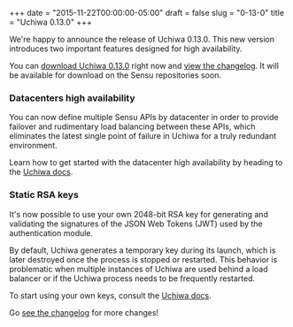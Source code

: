 +++
date = "2015-11-22T00:00:00-05:00"
draft = false
slug = "0-13-0"
title = "Uchiwa 0.13.0"
+++

We're happy to announce the release of Uchiwa 0.13.0. This new version introduces two important features designed for high availability.

You can [download Uchiwa 0.13.0](https://uchiwa.io/#/download) right now and [view the changelog](https://github.com/sensu/uchiwa/blob/master/CHANGELOG.md#0130-2015-11-22). It will be available for download on the Sensu repositories soon.

### Datacenters high availability
You can now define multiple Sensu APIs by datacenter in order to provide failover and rudimentary load balancing between these APIs, which eliminates the latest single point of failure in Uchiwa for a truly redundant environment.

Learn how to get started with the datacenter high availability by heading to the [Uchiwa docs](http://docs.uchiwa.io/en/latest/configuration/sensu/#datacenters-high-availability).

### Static RSA keys
It's now possible to use your own 2048-bit RSA key for generating and validating the signatures of the JSON Web Tokens (JWT) used by the authentication module.

By default, Uchiwa generates a temporary key during its launch, which is later destroyed once the process is stopped or restarted. This behavior is problematic when multiple instances of Uchiwa are used behind a load balancer or if the Uchiwa process needs to be frequently restarted.

To start using your own keys, consult the [Uchiwa docs](http://docs.uchiwa.io/en/latest/configuration/sensu/#datacenters-high-availability).

Go [see the changelog](https://github.com/sensu/uchiwa/blob/master/CHANGELOG.md#0130-2015-11-22) for more changes!
